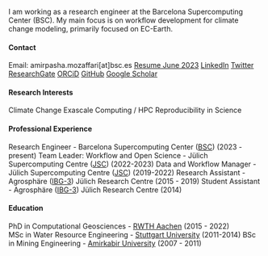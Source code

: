 I am working as a research engineer at the Barcelona Supercomputing Center (BSC). My main focus is on workflow development for climate change modeling, primarily focused on EC-Earth.

#### Contact
Email: amirpasha.mozaffari[at]bsc.es
[Resume June 2023](https://github.com/amozaffari/Files/blob/master/amirpasha_academic_CV_june_2023.pdf)
[LinkedIn](https://www.linkedin.com/in/amirpasha-mozaffari/)
[Twitter](https://twitter.com/apmozaffari)
[ResearchGate](https://www.researchgate.net/profile/Amirpasha-Mozaffari)
[ORCiD](https://orcid.org/0000-0001-6719-0425)
[GitHub](https://github.com/amozaffari)
[Google Scholar](https://scholar.google.com/citations?user=U0LFGpMAAAAJ&hl=en)

#### Research Interests
Climate Change 
Exascale Computing / HPC
Reproducibility in Science 

#### Professional Experience 
Research Engineer - Barcelona Supercomputing Center ([BSC](https://bsc.es/)) (2023 - present)
Team Leader: Workflow and Open Science - Jülich Supercomputing Centre ([JSC](https://www.fz-juelich.de/en/ias/jsc)) (2022-2023)
Data and Workflow Manager - Jülich Supercomputing Centre ([JSC](https://www.fz-juelich.de/en/ias/jsc)) (2019-2022)
Research Assistant - Agrosphäre ([IBG-3](https://www.fz-juelich.de/de/ibg/ibg-3)) Jülich Research Centre  (2015 - 2019)
Student Assistant - Agrosphäre ([IBG-3](https://www.fz-juelich.de/de/ibg/ibg-3)) Jülich Research Centre  (2014)

#### Education
PhD in Computational Geosciences - [RWTH Aachen](https://www.fb5.rwth-aachen.de/cms/~hgv/Georessourcen/lidx/1/) (2015 - 2022)  
MSc in Water Resource Engineering - [Stuttgart University](https://www.warem.uni-stuttgart.de/) (2011-2014)
BSc in Mining Engineering - [Amirkabir University](https://aut.ac.ir/en) (2007 - 2011)
